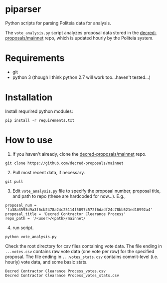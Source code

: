 # piparser
Python scripts for parsing Politeia data for analysis.

The `vote_analysis.py` script analyzes proposal data stored in the [decred-proposals/mainnet](https://github.com/decred-proposals/mainnet) repo, which is updated hourly by the Politeia system. 

# Requirements

- git
- python 3 (though I think python 2.7 will work too...haven't tested...)

# Installation

Install requrired python modules:

```pip install -r requirements.txt```

# How to use

1. If you haven't already, clone the [decred-proposals/mainnet](https://github.com/decred-proposals/mainnet) repo.

```git clone https://github.com/decred-proposals/mainnet```

2. Pull most recent data, if necessary.

```git pull```

3. Edit `vote_analysis.py` file to specify the proposal number, proposal title, and path to repo (these are hardcoded for now...). E.g.,

```
proposal_num = 'fa38a3593d9a3f6cb2478a24c25114f5097c572f6dadf24c78bb521ed10992a4'
proposal_title = 'Decred Contractor Clearance Process'
repo_path = '/<user>/<path>/mainnet/
```
4. run script.

```python vote_analysis.py```

Check the root directory for csv files containing vote data. The file ending in `...votes.csv` contains raw vote data (one vote per row) for the specified proposal. The file ending in `...votes_stats.csv` contains commit-level (i.e. hourly) vote data, and some basic stats. 

```
Decred Contractor Clearance Process_votes.csv
Decred Contractor Clearance Process_votes_stats.csv
```
